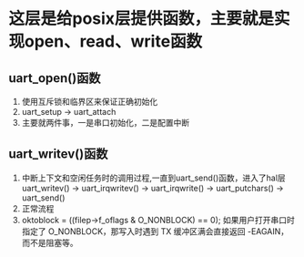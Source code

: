 #   这层是给posix层提供函数，主要就是实现open、read、write函数

##  uart_open()函数
1.  使用互斥锁和临界区来保证正确初始化
2.  uart_setup -> uart_attach 
3.  主要就两件事，一是串口初始化，二是配置中断

##  uart_writev()函数
1.  中断上下文和空闲任务时的调用过程,一直到uart_send()函数，进入了hal层
uart_writev() -> uart_irqwritev() -> uart_irqwrite() -> uart_putchars() -> uart_send()
2.  正常流程
3.  oktoblock = ((filep->f_oflags & O_NONBLOCK) == 0);
如果用户打开串口时指定了 O_NONBLOCK，那写入时遇到 TX 缓冲区满会直接返回 -EAGAIN，而不是阻塞等。